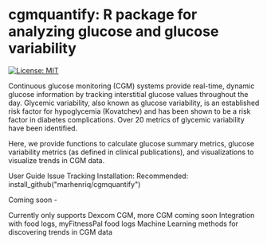 # cgmquantify: R package for analyzing glucose and glucose variability

[![License: MIT](https://img.shields.io/badge/License-MIT-yellow.svg)](https://opensource.org/licenses/MIT)

Continuous glucose monitoring (CGM) systems provide real-time, dynamic glucose information by tracking interstitial glucose values throughout the day. Glycemic variability, also known as glucose variability, is an established risk factor for hypoglycemia (Kovatchev) and has been shown to be a risk factor in diabetes complications. Over 20 metrics of glycemic variability have been identified.

Here, we provide functions to calculate glucose summary metrics, glucose variability metrics (as defined in clinical publications), and visualizations to visualize trends in CGM data.

User Guide
Issue Tracking
Installation:
Recommended: install_github("marhenriq/cgmquantify")

Coming soon -

Currently only supports Dexcom CGM, more CGM coming soon
Integration with food logs, myFitnessPal food logs
Machine Learning methods for discovering trends in CGM data
